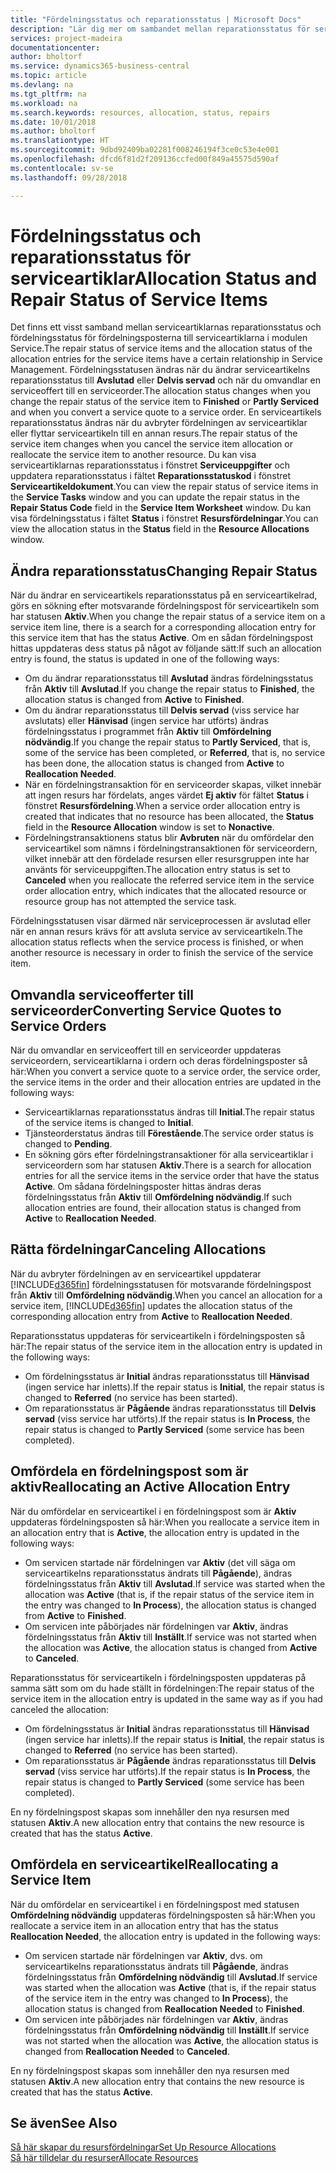 ```yaml
---
title: "Fördelningsstatus och reparationsstatus | Microsoft Docs"
description: "Lär dig mer om sambandet mellan reparationsstatus för serviceartiklar och fördelningsstatus för fördelningsposterna för dessa."
services: project-madeira
documentationcenter: 
author: bholtorf
ms.service: dynamics365-business-central
ms.topic: article
ms.devlang: na
ms.tgt_pltfrm: na
ms.workload: na
ms.search.keywords: resources, allocation, status, repairs
ms.date: 10/01/2018
ms.author: bholtorf
ms.translationtype: HT
ms.sourcegitcommit: 9dbd92409ba02281f008246194f3ce0c53e4e001
ms.openlocfilehash: dfcd6f81d2f209136ccfed00f849a45575d590af
ms.contentlocale: sv-se
ms.lasthandoff: 09/28/2018

---
```

# <a name="allocation-status-and-repair-status-of-service-items"></a><span data-ttu-id="f5c07-103">Fördelningsstatus och reparationsstatus för serviceartiklar</span><span class="sxs-lookup"><span data-stu-id="f5c07-103">Allocation Status and Repair Status of Service Items</span></span>
<span data-ttu-id="f5c07-104">Det finns ett visst samband mellan serviceartiklarnas reparationsstatus och fördelningsstatus för fördelningsposterna till serviceartiklarna i modulen Service.</span><span class="sxs-lookup"><span data-stu-id="f5c07-104">The repair status of service items and the allocation status of the allocation entries for the service items have a certain relationship in Service Management.</span></span> <span data-ttu-id="f5c07-105">Fördelningsstatusen ändras när du ändrar serviceartikelns reparationsstatus till **Avslutad** eller **Delvis servad** och när du omvandlar en serviceoffert till en serviceorder.</span><span class="sxs-lookup"><span data-stu-id="f5c07-105">The allocation status changes when you change the repair status of the service item to **Finished** or **Partly Serviced** and when you convert a service quote to a service order.</span></span> <span data-ttu-id="f5c07-106">En serviceartikels reparationsstatus ändras när du avbryter fördelningen av serviceartiklar eller flyttar serviceartikeln till en annan resurs.</span><span class="sxs-lookup"><span data-stu-id="f5c07-106">The repair status of the service item changes when you cancel the service item allocation or reallocate the service item to another resource.</span></span> <span data-ttu-id="f5c07-107">Du kan visa serviceartiklarnas reparationsstatus i fönstret **Serviceuppgifter** och uppdatera reparationsstatus i fältet **Reparationsstatuskod** i fönstret **Serviceartikeldokument**.</span><span class="sxs-lookup"><span data-stu-id="f5c07-107">You can view the repair status of service items in the **Service Tasks** window and you can update the repair status in the **Repair Status Code** field in the **Service Item Worksheet** window.</span></span> <span data-ttu-id="f5c07-108">Du kan visa fördelningsstatus i fältet **Status** i fönstret **Resursfördelningar**.</span><span class="sxs-lookup"><span data-stu-id="f5c07-108">You can view the allocation status in the **Status** field in the **Resource Allocations** window.</span></span>  
  
## <a name="changing-repair-status"></a><span data-ttu-id="f5c07-109">Ändra reparationsstatus</span><span class="sxs-lookup"><span data-stu-id="f5c07-109">Changing Repair Status</span></span>  
<span data-ttu-id="f5c07-110">När du ändrar en serviceartikels reparationsstatus på en serviceartikelrad, görs en sökning efter motsvarande fördelningspost för serviceartikeln som har statusen **Aktiv**.</span><span class="sxs-lookup"><span data-stu-id="f5c07-110">When you change the repair status of a service item on a service item line, there is a search for a corresponding allocation entry for this service item that has the status **Active**.</span></span> <span data-ttu-id="f5c07-111">Om en sådan fördelningspost hittas uppdateras dess status på något av följande sätt:</span><span class="sxs-lookup"><span data-stu-id="f5c07-111">If such an allocation entry is found, the status is updated in one of the following ways:</span></span>  
  
* <span data-ttu-id="f5c07-112">Om du ändrar reparationsstatus till **Avslutad** ändras fördelningsstatus från **Aktiv** till **Avslutad**.</span><span class="sxs-lookup"><span data-stu-id="f5c07-112">If you change the repair status to **Finished**, the allocation status is changed from **Active** to **Finished**.</span></span>  
* <span data-ttu-id="f5c07-113">Om du ändrar reparationsstatus till **Delvis servad** (viss service har avslutats) eller **Hänvisad** (ingen service har utförts) ändras fördelningsstatus i programmet från **Aktiv** till **Omfördelning nödvändig**.</span><span class="sxs-lookup"><span data-stu-id="f5c07-113">If you change the repair status to **Partly Serviced**, that is, some of the service has been completed, or **Referred**, that is, no service has been done, the allocation status is changed from **Active** to **Reallocation Needed**.</span></span>  
* <span data-ttu-id="f5c07-114">När en fördelningstransaktion för en serviceorder skapas, vilket innebär att ingen resurs har fördelats, anges värdet **Ej aktiv** för fältet **Status** i fönstret **Resursfördelning**.</span><span class="sxs-lookup"><span data-stu-id="f5c07-114">When a service order allocation entry is created that indicates that no resource has been allocated, the **Status** field in the **Resource Allocation** window is set to **Nonactive**.</span></span>  
* <span data-ttu-id="f5c07-115">Fördelningstransaktionens status blir **Avbruten** när du omfördelar den serviceartikel som nämns i fördelningstransaktionen för serviceordern, vilket innebär att den fördelade resursen eller resursgruppen inte har använts för serviceuppgiften.</span><span class="sxs-lookup"><span data-stu-id="f5c07-115">The allocation entry status is set to **Canceled** when you reallocate the referred service item in the service order allocation entry, which indicates that the allocated resource or resource group has not attempted the service task.</span></span>  
  
<span data-ttu-id="f5c07-116">Fördelningsstatusen visar därmed när serviceprocessen är avslutad eller när en annan resurs krävs för att avsluta service av serviceartikeln.</span><span class="sxs-lookup"><span data-stu-id="f5c07-116">The allocation status reflects when the service process is finished, or when another resource is necessary in order to finish the service of the service item.</span></span>  
  
## <a name="converting-service-quotes-to-service-orders"></a><span data-ttu-id="f5c07-117">Omvandla serviceofferter till serviceorder</span><span class="sxs-lookup"><span data-stu-id="f5c07-117">Converting Service Quotes to Service Orders</span></span>  
<span data-ttu-id="f5c07-118">När du omvandlar en serviceoffert till en serviceorder uppdateras serviceordern, serviceartiklarna i ordern och deras fördelningsposter så här:</span><span class="sxs-lookup"><span data-stu-id="f5c07-118">When you convert a service quote to a service order, the service order, the service items in the order and their allocation entries are updated in the following ways:</span></span>  
  
* <span data-ttu-id="f5c07-119">Serviceartiklarnas reparationsstatus ändras till **Initial**.</span><span class="sxs-lookup"><span data-stu-id="f5c07-119">The repair status of the service items is changed to **Initial**.</span></span>  
* <span data-ttu-id="f5c07-120">Tjänsteorderstatus ändras till **Förestående**.</span><span class="sxs-lookup"><span data-stu-id="f5c07-120">The service order status is changed to **Pending**.</span></span>  
* <span data-ttu-id="f5c07-121">En sökning görs efter fördelningstransaktioner för alla serviceartiklar i serviceordern som har statusen **Aktiv**.</span><span class="sxs-lookup"><span data-stu-id="f5c07-121">There is a search for allocation entries for all the service items in the service order that have the status **Active**.</span></span> <span data-ttu-id="f5c07-122">Om sådana fördelningsposter hittas ändras deras fördelningsstatus från **Aktiv** till **Omfördelning nödvändig**.</span><span class="sxs-lookup"><span data-stu-id="f5c07-122">If such allocation entries are found, their allocation status is changed from **Active** to **Reallocation Needed**.</span></span>  
  
## <a name="canceling-allocations"></a><span data-ttu-id="f5c07-123">Rätta fördelningar</span><span class="sxs-lookup"><span data-stu-id="f5c07-123">Canceling Allocations</span></span>  
<span data-ttu-id="f5c07-124">När du avbryter fördelningen av en serviceartikel uppdaterar [!INCLUDE[d365fin](includes/d365fin_md.md)] fördelningsstatusen för motsvarande fördelningspost från **Aktiv** till **Omfördelning nödvändig**.</span><span class="sxs-lookup"><span data-stu-id="f5c07-124">When you cancel an allocation for a service item, [!INCLUDE[d365fin](includes/d365fin_md.md)] updates the allocation status of the corresponding allocation entry from **Active** to **Reallocation Needed**.</span></span>

<span data-ttu-id="f5c07-125">Reparationsstatus uppdateras för serviceartikeln i fördelningsposten så här:</span><span class="sxs-lookup"><span data-stu-id="f5c07-125">The repair status of the service item in the allocation entry is updated in the following ways:</span></span>  
  
* <span data-ttu-id="f5c07-126">Om fördelningsstatus är **Initial** ändras reparationsstatus till **Hänvisad** (ingen service har inletts).</span><span class="sxs-lookup"><span data-stu-id="f5c07-126">If the repair status is **Initial**, the repair status is changed to **Referred** (no service has been started).</span></span>  
* <span data-ttu-id="f5c07-127">Om reparationsstatus är **Pågående** ändras reparationsstatus till **Delvis servad** (viss service har utförts).</span><span class="sxs-lookup"><span data-stu-id="f5c07-127">If the repair status is **In Process**, the repair status is changed to **Partly Serviced** (some service has been completed).</span></span>  
  
## <a name="reallocating-an-active-allocation-entry"></a><span data-ttu-id="f5c07-128">Omfördela en fördelningspost som är aktiv</span><span class="sxs-lookup"><span data-stu-id="f5c07-128">Reallocating an Active Allocation Entry</span></span>  
<span data-ttu-id="f5c07-129">När du omfördelar en serviceartikel i en fördelningspost som är **Aktiv** uppdateras fördelningsposten så här:</span><span class="sxs-lookup"><span data-stu-id="f5c07-129">When you reallocate a service item in an allocation entry that is **Active**, the allocation entry is updated in the following ways:</span></span>  
  
* <span data-ttu-id="f5c07-130">Om servicen startade när fördelningen var **Aktiv** (det vill säga om serviceartikelns reparationsstatus ändrats till **Pågående**), ändras fördelningsstatus från **Aktiv** till **Avslutad**.</span><span class="sxs-lookup"><span data-stu-id="f5c07-130">If service was started when the allocation was **Active** (that is, if the repair status of the service item in the entry was changed to **In Process**), the allocation status is changed from **Active** to **Finished**.</span></span>  
* <span data-ttu-id="f5c07-131">Om servicen inte påbörjades när fördelningen var **Aktiv**, ändras fördelningsstatus från **Aktiv** till **Inställt**.</span><span class="sxs-lookup"><span data-stu-id="f5c07-131">If service was not started when the allocation was **Active**, the allocation status is changed from **Active** to **Canceled**.</span></span>  
  
<span data-ttu-id="f5c07-132">Reparationsstatus för serviceartikeln i fördelningsposten uppdateras på samma sätt som om du hade ställt in fördelningen:</span><span class="sxs-lookup"><span data-stu-id="f5c07-132">The repair status of the service item in the allocation entry is updated in the same way as if you had canceled the allocation:</span></span>  
  
* <span data-ttu-id="f5c07-133">Om fördelningsstatus är **Initial** ändras reparationsstatus till **Hänvisad** (ingen service har inletts).</span><span class="sxs-lookup"><span data-stu-id="f5c07-133">If the repair status is **Initial**, the repair status is changed to **Referred** (no service has been started).</span></span>  
* <span data-ttu-id="f5c07-134">Om reparationsstatus är **Pågående** ändras reparationsstatus till **Delvis servad** (viss service har utförts).</span><span class="sxs-lookup"><span data-stu-id="f5c07-134">If the repair status is **In Process**, the repair status is changed to **Partly Serviced** (some service has been completed).</span></span>  
  
<span data-ttu-id="f5c07-135">En ny fördelningspost skapas som innehåller den nya resursen med statusen **Aktiv**.</span><span class="sxs-lookup"><span data-stu-id="f5c07-135">A new allocation entry that contains the new resource is created that has the status **Active**.</span></span>  
  
## <a name="reallocating-a-service-item"></a><span data-ttu-id="f5c07-136">Omfördela en serviceartikel</span><span class="sxs-lookup"><span data-stu-id="f5c07-136">Reallocating a Service Item</span></span>  
<span data-ttu-id="f5c07-137">När du omfördelar en serviceartikel i en fördelningspost med statusen **Omfördelning nödvändig** uppdateras fördelningsposten så här:</span><span class="sxs-lookup"><span data-stu-id="f5c07-137">When you reallocate a service item in an allocation entry that has the status **Reallocation Needed**, the allocation entry is updated in the following ways:</span></span>  
  
* <span data-ttu-id="f5c07-138">Om servicen startade när fördelningen var **Aktiv**, dvs. om serviceartikelns reparationsstatus ändrats till **Pågående**, ändras fördelningsstatus från **Omfördelning nödvändig** till **Avslutad**.</span><span class="sxs-lookup"><span data-stu-id="f5c07-138">If service was started when the allocation was **Active** (that is, if the repair status of the service item in the entry was changed to **In Process**), the allocation status is changed from **Reallocation Needed** to **Finished**.</span></span>  
* <span data-ttu-id="f5c07-139">Om servicen inte påbörjades när fördelningen var **Aktiv**, ändras fördelningsstatus från **Omfördelning nödvändig** till **Inställt**.</span><span class="sxs-lookup"><span data-stu-id="f5c07-139">If service was not started when the allocation was **Active**, the allocation status is changed from **Reallocation Needed** to **Canceled**.</span></span>  
  
<span data-ttu-id="f5c07-140">En ny fördelningspost skapas som innehåller den nya resursen med statusen **Aktiv**.</span><span class="sxs-lookup"><span data-stu-id="f5c07-140">A new allocation entry that contains the new resource is created that has the status **Active**.</span></span>  
  
## <a name="see-also"></a><span data-ttu-id="f5c07-141">Se även</span><span class="sxs-lookup"><span data-stu-id="f5c07-141">See Also</span></span>  
[<span data-ttu-id="f5c07-142">Så här skapar du resursfördelningar</span><span class="sxs-lookup"><span data-stu-id="f5c07-142">Set Up Resource Allocations</span></span>](service-how-setup-resource-allocation.md)  
[<span data-ttu-id="f5c07-143">Så här tilldelar du resurser</span><span class="sxs-lookup"><span data-stu-id="f5c07-143">Allocate Resources</span></span>](service-how-to-allocate-resources.md)  



